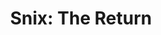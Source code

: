 ---
layout: other-video
permalink: /snix-the-return
title: "Snix: The Return"
video_number: 29
release_date: 1996-01-01
description: 
cast: 
video_id: EhO-51yNQ_o
bitchute_id: HU3HE8MNtOcb/
archive_id: 
poster: snix-2.jpg
video_available: true
medium: live action
old_cm_description: |
  I watched all of my old movies and my favorite was "Snix." To me, it was a classic, so as a joke, I decided to make its sequel after three years. I grew a lot in the past year and looked completely different, but still played the same role. I used the same mask from the original which was faded, crinkled and torn. As well as it being the return of Snix, it was also the return of me, making movies again like the old days.
james_old_star_rating: 3
james_old_number_rating: 7
---